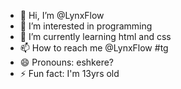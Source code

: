 - 👋 Hi, I’m @LynxFlow
- 👀 I’m interested in programming
- 🌱 I’m currently learning html and css
- 📫 How to reach me @LynxFlow #tg
- 😄 Pronouns: eshkere?
- ⚡ Fun fact: I'm 13yrs old

<!---
LynxFlow/LynxFlow is a ✨ special ✨ repository because its `README.md` (this file) appears on your GitHub profile.
You can click the Preview link to take a look at your changes.
--->
